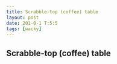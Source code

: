 ```yaml
---
title: Scrabble-top (coffee) table
layout: post
date: 201-0-1 T:5:5
tags: [wacky]
---
```

## Scrabble-top (coffee) table

